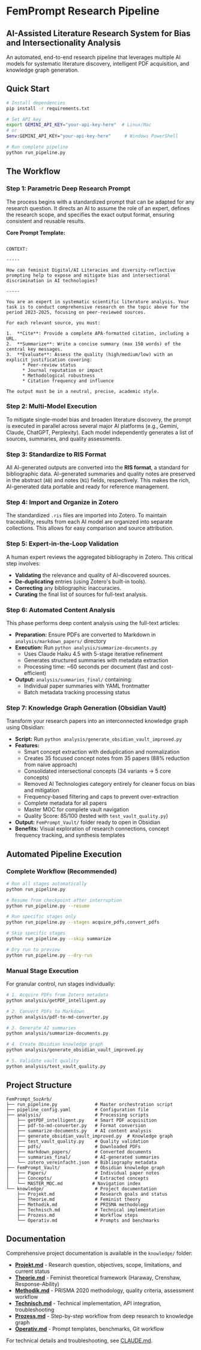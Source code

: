 # FemPrompt Research Pipeline

## AI-Assisted Literature Research System for Bias and Intersectionality Analysis

An automated, end-to-end research pipeline that leverages multiple AI models for systematic literature discovery, intelligent PDF acquisition, and knowledge graph generation.

## Quick Start

```bash
# Install dependencies
pip install -r requirements.txt

# Set API key
export GEMINI_API_KEY="your-api-key-here"  # Linux/Mac
# or
$env:GEMINI_API_KEY="your-api-key-here"     # Windows PowerShell

# Run complete pipeline
python run_pipeline.py
```

## The Workflow

### **Step 1: Parametric Deep Research Prompt**

The process begins with a standardized prompt that can be adapted for any research question. It directs an AI to assume the role of an expert, defines the research scope, and specifies the exact output format, ensuring consistent and reusable results.

**Core Prompt Template:**
```

CONTEXT:

-----

How can feminist Digital/AI Literacies and diversity-reflective prompting help to expose and mitigate bias and intersectional discrimination in AI technologies?

-----

You are an expert in systematic scientific literature analysis. Your task is to conduct comprehensive research on the topic above for the period 2023-2025, focusing on peer-reviewed sources.

For each relevant source, you must:

1.  **Cite**: Provide a complete APA-formatted citation, including a URL.
2.  **Summarize**: Write a concise summary (max 150 words) of the central key messages.
3.  **Evaluate**: Assess the quality (high/medium/low) with an explicit justification covering:
      * Peer-review status
      * Journal reputation or impact
      * Methodological robustness
      * Citation frequency and influence

The output must be in a neutral, precise, academic style.

```

### **Step 2: Multi-Model Execution**

To mitigate single-model bias and broaden literature discovery, the prompt is executed in parallel across several major AI platforms (e.g., Gemini, Claude, ChatGPT, Perplexity). Each model independently generates a list of sources, summaries, and quality assessments.

### **Step 3: Standardize to RIS Format**

All AI-generated outputs are converted into the **RIS format**, a standard for bibliographic data. AI-generated summaries and quality notes are preserved in the abstract (`AB`) and notes (`N1`) fields, respectively. This makes the rich, AI-generated data portable and ready for reference management.

### **Step 4: Import and Organize in Zotero**

The standardized `.ris` files are imported into Zotero. To maintain traceability, results from each AI model are organized into separate collections. This allows for easy comparison and source attribution.

### **Step 5: Expert-in-the-Loop Validation**

A human expert reviews the aggregated bibliography in Zotero. This critical step involves:
* **Validating** the relevance and quality of AI-discovered sources.
* **De-duplicating** entries (using Zotero's built-in tools).
* **Correcting** any bibliographic inaccuracies.
* **Curating** the final list of sources for full-text analysis.

### **Step 6: Automated Content Analysis**

This phase performs deep content analysis using the full-text articles:

* **Preparation:** Ensure PDFs are converted to Markdown in `analysis/markdown_papers/` directory
* **Execution:** Run `python analysis/summarize-documents.py`
  * Uses Claude Haiku 4.5 with 5-stage iterative refinement
  * Generates structured summaries with metadata extraction
  * Processing time: ~60 seconds per document (fast and cost-efficient)
* **Output:** `analysis/summaries_final/` containing:
  * Individual paper summaries with YAML frontmatter
  * Batch metadata tracking processing status

### **Step 7: Knowledge Graph Generation (Obsidian Vault)**

Transform your research papers into an interconnected knowledge graph using Obsidian:

* **Script:** Run `python analysis/generate_obsidian_vault_improved.py`
* **Features:**
  * Smart concept extraction with deduplication and normalization
  * Creates 35 focused concept notes from 35 papers (88% reduction from naive approach)
  * Consolidated intersectional concepts (34 variants → 5 core concepts)
  * Removed AI Technologies category entirely for cleaner focus on bias and mitigation
  * Frequency-based filtering and caps to prevent over-extraction
  * Complete metadata for all papers
  * Master MOC for complete vault navigation
  * Quality Score: 85/100 (tested with `test_vault_quality.py`)
* **Output:** `FemPrompt_Vault/` folder ready to open in Obsidian
* **Benefits:** Visual exploration of research connections, concept frequency tracking, and synthesis templates

## Automated Pipeline Execution

### Complete Workflow (Recommended)

```bash
# Run all stages automatically
python run_pipeline.py

# Resume from checkpoint after interruption
python run_pipeline.py --resume

# Run specific stages only
python run_pipeline.py --stages acquire_pdfs,convert_pdfs

# Skip specific stages
python run_pipeline.py --skip summarize

# Dry run to preview
python run_pipeline.py --dry-run
```

### Manual Stage Execution

For granular control, run stages individually:

```bash
# 1. Acquire PDFs from Zotero metadata
python analysis/getPDF_intelligent.py

# 2. Convert PDFs to Markdown
python analysis/pdf-to-md-converter.py

# 3. Generate AI summaries
python analysis/summarize-documents.py

# 4. Create Obsidian knowledge graph
python analysis/generate_obsidian_vault_improved.py

# 5. Validate vault quality
python analysis/test_vault_quality.py
```

## Project Structure

```
FemPrompt_SozArb/
├── run_pipeline.py              # Master orchestration script
├── pipeline_config.yaml         # Configuration file
├── analysis/                    # Processing scripts
│   ├── getPDF_intelligent.py    # Smart PDF acquisition
│   ├── pdf-to-md-converter.py   # Format conversion
│   ├── summarize-documents.py   # AI content analysis
│   ├── generate_obsidian_vault_improved.py  # Knowledge graph
│   ├── test_vault_quality.py    # Quality validation
│   ├── pdfs/                    # Downloaded PDFs
│   ├── markdown_papers/         # Converted documents
│   ├── summaries_final/         # AI-generated summaries
│   └── zotero_vereinfacht.json  # Bibliography metadata
├── FemPrompt_Vault/             # Obsidian knowledge graph
│   ├── Papers/                  # Individual paper notes
│   ├── Concepts/                # Extracted concepts
│   └── MASTER_MOC.md           # Navigation index
└── knowledge/                   # Project documentation
    ├── Projekt.md               # Research goals and status
    ├── Theorie.md               # Feminist theory
    ├── Methodik.md              # PRISMA methodology
    ├── Technisch.md             # Technical implementation
    ├── Prozess.md               # Workflow steps
    └── Operativ.md              # Prompts and benchmarks
```

## Documentation

Comprehensive project documentation is available in the `knowledge/` folder:

- **[Projekt.md](knowledge/Projekt.md)** - Research question, objectives, scope, limitations, and current status
- **[Theorie.md](knowledge/Theorie.md)** - Feminist theoretical framework (Haraway, Crenshaw, Response-Ability)
- **[Methodik.md](knowledge/Methodik.md)** - PRISMA 2020 methodology, quality criteria, assessment workflow
- **[Technisch.md](knowledge/Technisch.md)** - Technical implementation, API integration, troubleshooting
- **[Prozess.md](knowledge/Prozess.md)** - Step-by-step workflow from deep research to knowledge graph
- **[Operativ.md](knowledge/Operativ.md)** - Prompt templates, benchmarks, Git workflow

For technical details and troubleshooting, see [CLAUDE.md](CLAUDE.md).